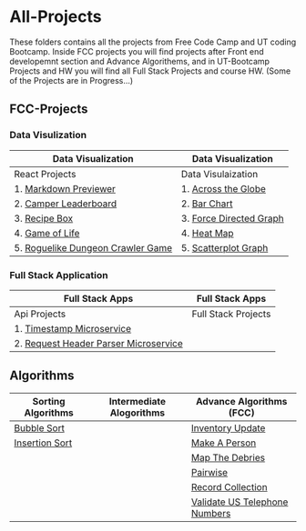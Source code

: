 # All-Projects
These folders contains all the projects from Free Code Camp and UT coding Bootcamp. Inside FCC projects you will find projects after Front end developemnt section and Advance Algorithems, and in UT-Bootcamp Projects and HW you will find all Full Stack Projects and course HW. (Some of the Projects are in Progress...)   


## FCC-Projects
### Data Visulization
|Data Visualization                                                                                     |Data Visualization                                                                                 |
|-------------------                                                                                    |---------------------------------------------------------------------------------------------------|
|React Projects                                                                                         |Data Visulaization                                                                                 |
|1. [Markdown Previewer](FCC-Projects/React%20Projects/Markdown%20Previewer)                            |1. [Across the Globe](FCC-Projects/Data%20Visualization%20Projects/Across%20the%20Globe)           |
|2. [Camper Leaderboard](FCC-Projects/React%20Projects/Camper%20Leaderboard)                            |2. [Bar Chart](FCC-Projects/Data%20Visualization%20Projects/Bar%20Chart)                           |
|3. [Recipe Box](FCC-Projects/React%20Projects/Recipe%20Box)                                            |3. [Force Directed Graph](FCC-Projects/Data%20Visualization%20Projects/Force%20Directed%20Graph)   |
|4. [Game of Life](FCC-Projects/React%20Projects/Game%20of%20Life)                                      |4. [Heat Map](FCC-Projects/Data%20Visualization%20Projects/Heat%20Map)                             |        
|5. [Roguelike Dungeon Crawler Game](FCC-Projects/React%20Projects/Roguelike%20Dungeon%20Crawler%20Game)|5. [Scatterplot Graph](FCC-Projects/Data%20Visualization%20Projects/Scatterplot%20Graph)           |                            |
### Full Stack Application
|Full Stack Apps|Full Stack Apps|
|--------|----------|
|Api Projects| Full Stack Projects|
|1. [Timestamp Microservice](FCC-Projects/API%20Projects/Timestamp%20Microservice)||
|2. [Request Header Parser Microservice](FCC-Projects/API%20Projects/Request%20Header%20Parser%20Microservice)||

## Algorithms

| Sorting Algorithms                               |Intermediate Alogorithms | Advance Algorithms (FCC)                                                                    |
|---------------------------------------------------|--------------------------|-------------------------------------------------------------------------------------------  |
| [Bubble Sort](Algorithms/BubbleSort)             |                          | [Inventory Update](Algorithms/FCC-Algorithm/Inventory_Update)                             |
| [Insertion Sort](Algorithms/Insertion%20Sort)    |                          | [Make A Person](Algorithms/FCC-Algorithm/Make_A_Person)                                   |
|                                                   |                          |  [Map The Debries](Algorithms/FCC-Algorithm/Map_The_Debries)                              |
|                                                   |                          |  [Pairwise](Algorithms/FCC-Algorithm/Pairwise)                                            |
|                                                   |                          |  [Record Collection](Algorithms/FCC-Algorithm/Record_Collection)                          |
|                                                   |                          |  [Validate US Telephone Numbers](Algorithms/FCC-Algorithm/Validate_US_Telephone_Numbers)  |